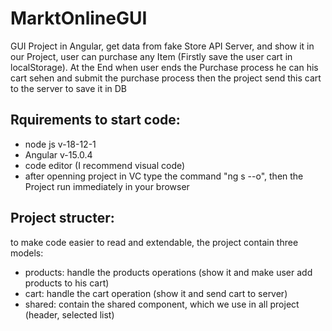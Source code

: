 # MarktOnlineGUI
GUI Project in Angular, get data from fake Store API Server, and show it in our Project, user can purchase any Item (Firstly save the user cart in localStorage). 
At the End when user ends the Purchase process he can his cart sehen and submit the purchase process then the project send this cart to the server to save it in DB

## Rquirements to start code:
* node js v-18-12-1
* Angular v-15.0.4
* code editor (I recommend visual code)
* after openning project in VC type the command "ng s --o", then the Project run immediately in your browser

## Project structer:
to make code easier to read and extendable, the project contain three models:
* products: handle the products operations (show it and make user add products to his cart)
* cart: handle the cart operation (show it and send cart to server)
* shared: contain the shared component, which we use in all project (header, selected list)


